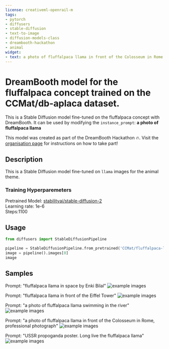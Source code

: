 ```yaml
---
license: creativeml-openrail-m
tags:
- pytorch
- diffusers
- stable-diffusion
- text-to-image
- diffusion-models-class
- dreambooth-hackathon
- animal
widget:
- text: a photo of fluffalpaca llama in front of the Colosseum in Rome
---
```


# DreamBooth model for the fluffalpaca concept trained on the CCMat/db-aplaca dataset.

This is a Stable Diffusion model fine-tuned on the fluffalpaca concept with DreamBooth. It can be used by modifying the `instance_prompt`: **a photo of fluffalpaca llama**

This model was created as part of the DreamBooth Hackathon 🔥. Visit the [organisation page](https://huggingface.co/dreambooth-hackathon) for instructions on how to take part!

## Description


This is a Stable Diffusion model fine-tuned on `llama` images for the animal theme.

### Training Hyperparemeters

Pretrained Model: [stabilityai/stable-diffusion-2](https://huggingface.co/stabilityai/stable-diffusion-2)<br>
Learning rate: 1e-6<br>
Steps:1100<br>




## Usage

```python
from diffusers import StableDiffusionPipeline

pipeline = StableDiffusionPipeline.from_pretrained('CCMat/fluffalpaca-llama-1100')
image = pipeline().images[0]
image
```

## Samples

Prompt: "fluffalpaca llama in space by Enki Bilal"
![example images](images/7628798d62fe75777a9dc58d88fabd54.png)


Prompt: "fluffalpaca llama in front of the Eiffel Tower"
![example images](images/19a272275e0297b8c7772532f29ec5a1.png)


Prompt: "a photo of fluffalpaca llama swimming in the river"
![example images](images/dc86f23f335f9105e5761c407eb523aa.png)


Prompt: "a photo of fluffalpaca llama in front of the Colosseum in Rome, professional photograph"
![example images](images/f0b473cae57124bc3551a5f65bef3511.png)


Prompt: "USSR propoganda poster. Long live the fluffalpaca llama"
![example images](images/ef7ee593768a5917268b5434985ae4be.png)
